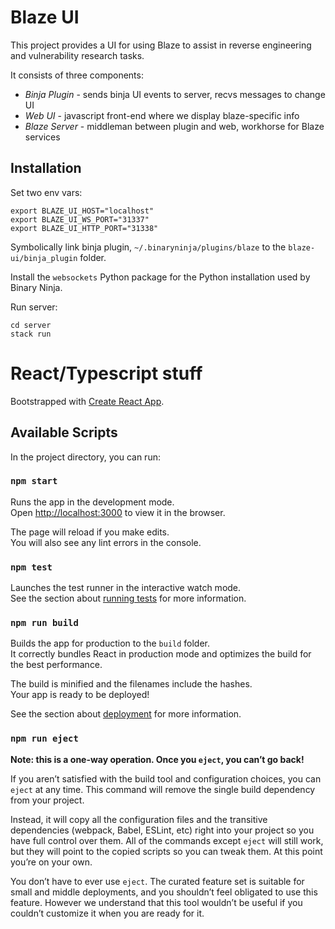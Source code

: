 # Blaze UI

This project provides a UI for using Blaze to assist in reverse engineering and vulnerability research tasks.

It consists of three components:

* *Binja Plugin* - sends binja UI events to server, recvs messages to change UI
* *Web UI* - javascript front-end where we display blaze-specific info
* *Blaze Server* - middleman between plugin and web, workhorse for Blaze services

## Installation

Set two env vars:

```
export BLAZE_UI_HOST="localhost"
export BLAZE_UI_WS_PORT="31337"
export BLAZE_UI_HTTP_PORT="31338"
```

Symbolically link binja plugin, `~/.binaryninja/plugins/blaze` to the `blaze-ui/binja_plugin` folder.

Install the `websockets` Python package for the Python installation used by Binary Ninja.

Run server:

```
cd server
stack run
```


# React/Typescript stuff

Bootstrapped with [Create React App](https://github.com/facebook/create-react-app).

## Available Scripts

In the project directory, you can run:

### `npm start`

Runs the app in the development mode.<br />
Open [http://localhost:3000](http://localhost:3000) to view it in the browser.

The page will reload if you make edits.<br />
You will also see any lint errors in the console.

### `npm test`

Launches the test runner in the interactive watch mode.<br />
See the section about [running tests](https://facebook.github.io/create-react-app/docs/running-tests) for more information.

### `npm run build`

Builds the app for production to the `build` folder.<br />
It correctly bundles React in production mode and optimizes the build for the best performance.

The build is minified and the filenames include the hashes.<br />
Your app is ready to be deployed!

See the section about [deployment](https://facebook.github.io/create-react-app/docs/deployment) for more information.

### `npm run eject`

**Note: this is a one-way operation. Once you `eject`, you can’t go back!**

If you aren’t satisfied with the build tool and configuration choices, you can `eject` at any time. This command will remove the single build dependency from your project.

Instead, it will copy all the configuration files and the transitive dependencies (webpack, Babel, ESLint, etc) right into your project so you have full control over them. All of the commands except `eject` will still work, but they will point to the copied scripts so you can tweak them. At this point you’re on your own.

You don’t have to ever use `eject`. The curated feature set is suitable for small and middle deployments, and you shouldn’t feel obligated to use this feature. However we understand that this tool wouldn’t be useful if you couldn’t customize it when you are ready for it.
